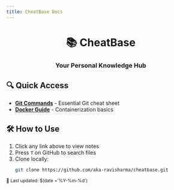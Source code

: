 ```yaml
---
title: CheatBase Docs
---
```


<div align="center">

# 📚 CheatBase

### Your Personal Knowledge Hub

</div>

## 🔍 Quick Access

- [**Git Commands**](git-commands.md) - Essential Git cheat sheet
- [**Docker Guide**](docker-guide.md) - Containerization basics

## 🛠️ How to Use

1. Click any link above to view notes
2. Press `T` on GitHub to search files
3. Clone locally:
   ```bash
   git clone https://github.com/aka-ravisharma/cheatbase.git
   ```

<sub>🔄 Last updated: $(date +'%Y-%m-%d')</sub>
